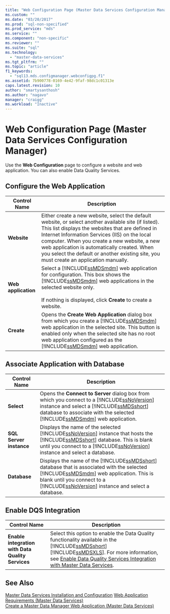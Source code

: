 ```yaml
---
title: "Web Configuration Page (Master Data Services Configuration Manager) | Microsoft Docs"
ms.custom: ""
ms.date: "03/20/2017"
ms.prod: "sql-non-specified"
ms.prod_service: "mds"
ms.service: ""
ms.component: "non-specific"
ms.reviewer: ""
ms.suite: "sql"
ms.technology: 
  - "master-data-services"
ms.tgt_pltfrm: ""
ms.topic: "article"
f1_keywords: 
  - "sql13.mds.configmanager.webconfigpg.f1"
ms.assetid: 7b900778-0169-4e42-9faf-98dc1c01313e
caps.latest.revision: 10
author: "smartysanthosh"
ms.author: "nagavo"
manager: "craigg"
ms.workload: "Inactive"
---
```

# Web Configuration Page (Master Data Services Configuration Manager)
  Use the **Web Configuration** page to configure a website and web application. You can also enable Data Quality Services.  
  
## Configure the Web Application  
  
|Control Name|Description|  
|------------------|-----------------|  
|**Website**|Either create a new website, select the default website, or select another available site (if listed). This list displays the websites that are defined in Internet Information Services (IIS) on the local computer. When you create a new website, a new web application is automatically created. When you select the default or another existing site, you must create an application manually.|  
|**Web application**|Select a [!INCLUDE[ssMDSmdm](../includes/ssmdsmdm-md.md)] web application for configuration. This box shows the [!INCLUDE[ssMDSmdm](../includes/ssmdsmdm-md.md)] web applications in the selected website only.<br /><br /> If nothing is displayed, click **Create** to create a website.|  
|**Create**|Opens the **Create Web Application** dialog box from which you create a [!INCLUDE[ssMDSmdm](../includes/ssmdsmdm-md.md)] web application in the selected site. This button is enabled only when the selected site has no root web application configured as the [!INCLUDE[ssMDSmdm](../includes/ssmdsmdm-md.md)] web application.|  
  
## Associate Application with Database  
  
|Control Name|Description|  
|------------------|-----------------|  
|**Select**|Opens the **Connect to Server** dialog box from which you connect to a [!INCLUDE[ssNoVersion](../includes/ssnoversion-md.md)] instance and select a [!INCLUDE[ssMDSshort](../includes/ssmdsshort-md.md)] database to associate with the selected [!INCLUDE[ssMDSmdm](../includes/ssmdsmdm-md.md)] web application.|  
|**SQL Server instance**|Displays the name of the selected [!INCLUDE[ssNoVersion](../includes/ssnoversion-md.md)] instance that hosts the [!INCLUDE[ssMDSshort](../includes/ssmdsshort-md.md)] database. This is blank until you connect to a [!INCLUDE[ssNoVersion](../includes/ssnoversion-md.md)] instance and select a database.|  
|**Database**|Displays the name of the [!INCLUDE[ssMDSshort](../includes/ssmdsshort-md.md)] database that is associated with the selected [!INCLUDE[ssMDSmdm](../includes/ssmdsmdm-md.md)] web application. This is blank until you connect to a [!INCLUDE[ssNoVersion](../includes/ssnoversion-md.md)] instance and select a database.|  
  
## Enable DQS Integration  
  
|Control Name|Description|  
|------------------|-----------------|  
|**Enable integration with Data Quality Services**|Select this option to enable the Data Quality functionality available in the [!INCLUDE[ssMDSshort](../includes/ssmdsshort-md.md)][!INCLUDE[ssMDSXLS](../includes/ssmdsxls-md.md)]. For more information, see [Enable Data Quality Services Integration with Master Data Services](../master-data-services/install-windows/enable-data-quality-services-integration-with-master-data-services.md).|  
  
## See Also  
[Master Data Services Installation and Configuration](../master-data-services/master-data-services-installation-and-configuration.md) 
 [Web Application Requirements &#40;Master Data Services&#41;](../master-data-services/install-windows/web-application-requirements-master-data-services.md)   
 [Create a Master Data Manager Web Application &#40;Master Data Services&#41;](../master-data-services/install-windows/create-a-master-data-manager-web-application-master-data-services.md)  
  
  
